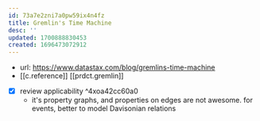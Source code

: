 ```yaml
---
id: 73a7e2zni7a0pw59ix4n4fz
title: Gremlin's Time Machine
desc: ''
updated: 1700888830453
created: 1696473072912
---
```


- url: https://www.datastax.com/blog/gremlins-time-machine
- [[c.reference]] [[prdct.gremlin]]
- [x] review applicability ^4xoa42cc60a0
  - it's property graphs, and properties on edges are not awesome. for events, better to model Davisonian relations